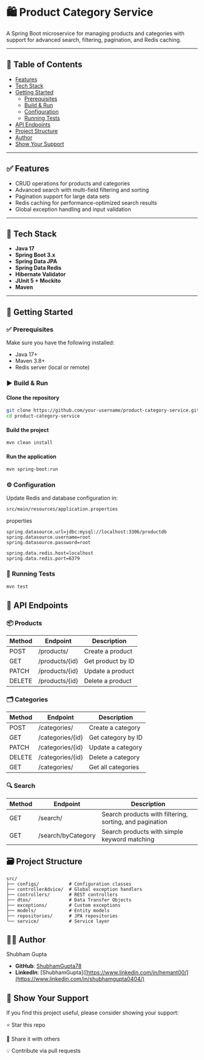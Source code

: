 # 🛍️ Product Category Service

A Spring Boot microservice for managing products and categories with support for advanced search, filtering, pagination, and Redis caching.

---

## 📌 Table of Contents

- [Features](#-features)
- [Tech Stack](#-tech-stack)
- [Getting Started](#-getting-started)
    - [Prerequisites](#-prerequisites)
    - [Build & Run](#-build--run)
    - [Configuration](#-configuration)
    - [Running Tests](#-running-tests)
- [API Endpoints](#-api-endpoints)
- [Project Structure](#-project-structure)
- [Author](#-author)
- [Show Your Support](#-show-your-support)

---

## ✅ Features

- CRUD operations for products and categories
- Advanced search with multi-field filtering and sorting
- Pagination support for large data sets
- Redis caching for performance-optimized search results
- Global exception handling and input validation

---

## 🧰 Tech Stack

- **Java 17**
- **Spring Boot 3.x**
- **Spring Data JPA**
- **Spring Data Redis**
- **Hibernate Validator**
- **JUnit 5 + Mockito**
- **Maven**

---

## 🚀 Getting Started

### ✅ Prerequisites

Make sure you have the following installed:

- Java 17+
- Maven 3.8+
- Redis server (local or remote)

### ▶️ Build & Run


#### Clone the repository

```bash
git clone https://github.com/your-username/product-category-service.git
cd product-category-service
```

#### Build the project
```bash
mvn clean install
```

#### Run the application
```bash
mvn spring-boot:run
```
### ⚙️ Configuration

Update Redis and database configuration in:

```bash
src/main/resources/application.properties
```

properties

```properties
spring.datasource.url=jdbc:mysql://localhost:3306/productdb
spring.datasource.username=root
spring.datasource.password=root

spring.data.redis.host=localhost
spring.data.redis.port=6379
```

### 🧪 Running Tests

```bash
mvn test
```

## 📡 API Endpoints

### 📦 Products

| Method | Endpoint         | Description                |
|--------|------------------|----------------------------|
| POST   | /products/       | Create a product           |  
| GET    | /products/{id}   | Get product by ID          |
| PATCH  | /products/{id}   | Update a product           |
| DELETE | /products/{id}   | Delete a product           |

### 🗂️ Categories
| Method | Endpoint         | Description                |
|--------|------------------|----------------------------|
| POST   | /categories/     | Create a category          |
| GET    | /categories/{id} | Get category by ID         |
| PATCH  | /categories/{id} | Update a category          |
| DELETE | /categories/{id} | Delete a category          |
| GET    | /categories/     | Get all categories         |

### 🔍 Search

| Method | Endpoint           | Description                                             |
|--------|--------------------|---------------------------------------------------------|
| GET    | /search/           | Search products with filtering, sorting, and pagination |
| GET    | /search/byCategory | Search products with simple keyword matching            |



## 🗃️ Project Structure

```plaintext
src/
├── configs/           # Configuration classes
├── controllerAdvice/  # Global exception handlers
├── controllers/       # REST controllers
├── dtos/              # Data Transfer Objects
├── exceptions/        # Custom exceptions
├── models/            # Entity models
├── repositories/      # JPA repositories
└── service/           # Service layer 
```


## 🙋‍♂️ Author

Shubham Gupta
- **GitHub**: [ShubhamGupta78](https://github.com/shubhamGupta78/)
- **LinkedIn**: [ShubhamGupta]([https://www.linkedin.com/in/hemant00/](https://www.linkedin.com/in/shubhamgupta0404/)

## 🌟 Show Your Support
If you find this project useful, please consider showing your support:

⭐ Star this repo

📢 Share it with others

💡 Contribute via pull requests
